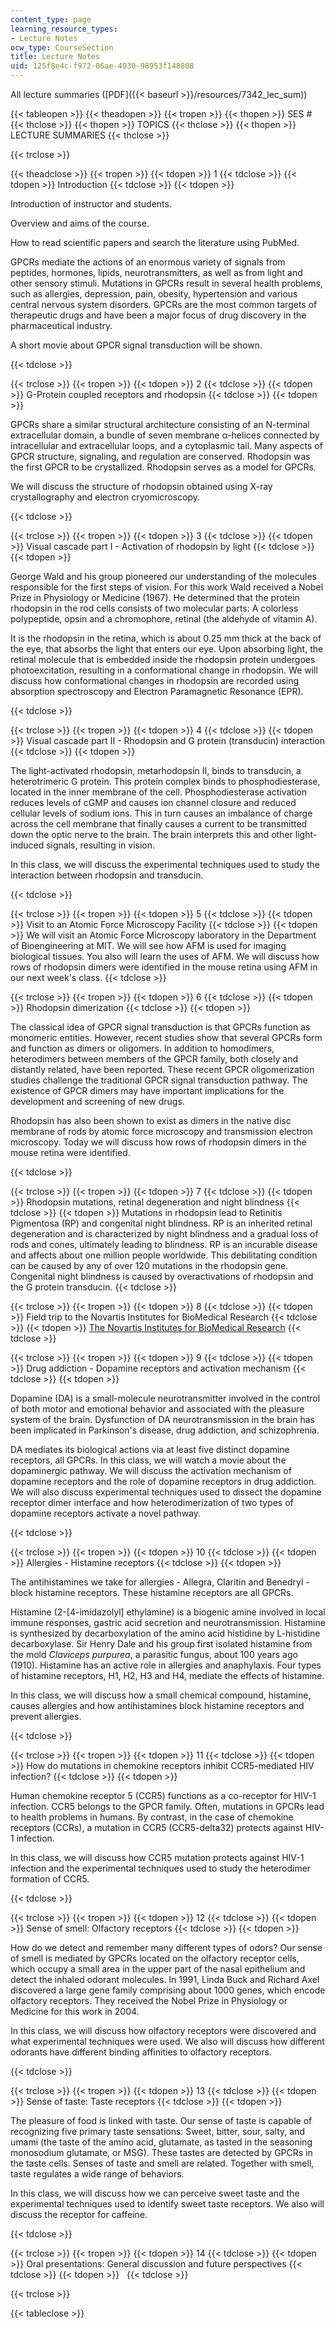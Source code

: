 ```yaml
---
content_type: page
learning_resource_types:
- Lecture Notes
ocw_type: CourseSection
title: Lecture Notes
uid: 125f8e4c-f972-06ae-4030-98953f148808
---
```


All lecture summaries ([PDF]({{< baseurl >}}/resources/7342_lec_sum))

{{< tableopen >}}
{{< theadopen >}}
{{< tropen >}}
{{< thopen >}}
SES #
{{< thclose >}}
{{< thopen >}}
TOPICS
{{< thclose >}}
{{< thopen >}}
LECTURE SUMMARIES
{{< thclose >}}

{{< trclose >}}

{{< theadclose >}}
{{< tropen >}}
{{< tdopen >}}
1
{{< tdclose >}}
{{< tdopen >}}
Introduction
{{< tdclose >}}
{{< tdopen >}}


Introduction of instructor and students.

Overview and aims of the course.

How to read scientific papers and search the literature using PubMed.

GPCRs mediate the actions of an enormous variety of signals from peptides, hormones, lipids, neurotransmitters, as well as from light and other sensory stimuli. Mutations in GPCRs result in several health problems, such as allergies, depression, pain, obesity, hypertension and various central nervous system disorders. GPCRs are the most common targets of therapeutic drugs and have been a major focus of drug discovery in the pharmaceutical industry.

A short movie about GPCR signal transduction will be shown.


{{< tdclose >}}

{{< trclose >}}
{{< tropen >}}
{{< tdopen >}}
2
{{< tdclose >}}
{{< tdopen >}}
G-Protein coupled receptors and rhodopsin
{{< tdclose >}}
{{< tdopen >}}


GPCRs share a similar structural architecture consisting of an N-terminal extracellular domain, a bundle of seven membrane α-helices connected by intracellular and extracellular loops, and a cytoplasmic tail. Many aspects of GPCR structure, signaling, and regulation are conserved. Rhodopsin was the first GPCR to be crystallized. Rhodopsin serves as a model for GPCRs.

We will discuss the structure of rhodopsin obtained using X-ray crystallography and electron cryomicroscopy.


{{< tdclose >}}

{{< trclose >}}
{{< tropen >}}
{{< tdopen >}}
3
{{< tdclose >}}
{{< tdopen >}}
Visual cascade part I - Activation of rhodopsin by light
{{< tdclose >}}
{{< tdopen >}}


George Wald and his group pioneered our understanding of the molecules responsible for the first steps of vision. For this work Wald received a Nobel Prize in Physiology or Medicine (1967). He determined that the protein rhodopsin in the rod cells consists of two molecular parts: A colorless polypeptide, opsin and a chromophore, retinal (the aldehyde of vitamin A).

It is the rhodopsin in the retina, which is about 0.25 mm thick at the back of the eye, that absorbs the light that enters our eye. Upon absorbing light, the retinal molecule that is embedded inside the rhodopsin protein undergoes photoexcitation, resulting in a conformational change in rhodopsin. We will discuss how conformational changes in rhodopsin are recorded using absorption spectroscopy and Electron Paramagnetic Resonance (EPR).


{{< tdclose >}}

{{< trclose >}}
{{< tropen >}}
{{< tdopen >}}
4
{{< tdclose >}}
{{< tdopen >}}
Visual cascade part II - Rhodopsin and G protein (transducin) interaction
{{< tdclose >}}
{{< tdopen >}}


The light-activated rhodopsin, metarhodopsin II, binds to transducin, a heterotrimeric G protein. This protein complex binds to phosphodiesterase, located in the inner membrane of the cell. Phosphodiesterase activation reduces levels of cGMP and causes ion channel closure and reduced cellular levels of sodium ions. This in turn causes an imbalance of charge across the cell membrane that finally causes a current to be transmitted down the optic nerve to the brain. The brain interprets this and other light-induced signals, resulting in vision.

In this class, we will discuss the experimental techniques used to study the interaction between rhodopsin and transducin.


{{< tdclose >}}

{{< trclose >}}
{{< tropen >}}
{{< tdopen >}}
5
{{< tdclose >}}
{{< tdopen >}}
Visit to an Atomic Force Microscopy Facility
{{< tdclose >}}
{{< tdopen >}}
We will visit an Atomic Force Microscopy laboratory in the Department of Bioengineering at MIT. We will see how AFM is used for imaging biological tissues. You also will learn the uses of AFM. We will discuss how rows of rhodopsin dimers were identified in the mouse retina using AFM in our next week's class.
{{< tdclose >}}

{{< trclose >}}
{{< tropen >}}
{{< tdopen >}}
6
{{< tdclose >}}
{{< tdopen >}}
Rhodopsin dimerization
{{< tdclose >}}
{{< tdopen >}}


The classical idea of GPCR signal transduction is that GPCRs function as monomeric entities. However, recent studies show that several GPCRs form and function as dimers or oligomers. In addition to homodimers, heterodimers between members of the GPCR family, both closely and distantly related, have been reported. These recent GPCR oligomerization studies challenge the traditional GPCR signal transduction pathway. The existence of GPCR dimers may have important implications for the development and screening of new drugs.

Rhodopsin has also been shown to exist as dimers in the native disc membrane of rods by atomic force microscopy and transmission electron microscopy. Today we will discuss how rows of rhodopsin dimers in the mouse retina were identified.


{{< tdclose >}}

{{< trclose >}}
{{< tropen >}}
{{< tdopen >}}
7
{{< tdclose >}}
{{< tdopen >}}
Rhodopsin mutations, retinal degeneration and night blindness
{{< tdclose >}}
{{< tdopen >}}
Mutations in rhodopsin lead to Retinitis Pigmentosa (RP) and congenital night blindness. RP is an inherited retinal degeneration and is characterized by night blindness and a gradual loss of rods and cones, ultimately leading to blindness. RP is an incurable disease and affects about one million people worldwide. This debilitating condition can be caused by any of over 120 mutations in the rhodopsin gene. Congenital night blindness is caused by overactivations of rhodopsin and the G protein transducin.
{{< tdclose >}}

{{< trclose >}}
{{< tropen >}}
{{< tdopen >}}
8
{{< tdclose >}}
{{< tdopen >}}
Field trip to the Novartis Institutes for BioMedical Research
{{< tdclose >}}
{{< tdopen >}}
[The Novartis Institutes for BioMedical Research](http://www.novartis.com/careers/careers-research-development/novartis-institutes-biomedical-research.shtml)
{{< tdclose >}}

{{< trclose >}}
{{< tropen >}}
{{< tdopen >}}
9
{{< tdclose >}}
{{< tdopen >}}
Drug addiction - Dopamine receptors and activation mechanism
{{< tdclose >}}
{{< tdopen >}}


Dopamine (DA) is a small-molecule neurotransmitter involved in the control of both motor and emotional behavior and associated with the pleasure system of the brain. Dysfunction of DA neurotransmission in the brain has been implicated in Parkinson's disease, drug addiction, and schizophrenia.

DA mediates its biological actions via at least five distinct dopamine receptors, all GPCRs. In this class, we will watch a movie about the dopaminergic pathway. We will discuss the activation mechanism of dopamine receptors and the role of dopamine receptors in drug addiction. We will also discuss experimental techniques used to dissect the dopamine receptor dimer interface and how heterodimerization of two types of dopamine receptors activate a novel pathway.


{{< tdclose >}}

{{< trclose >}}
{{< tropen >}}
{{< tdopen >}}
10
{{< tdclose >}}
{{< tdopen >}}
Allergies - Histamine receptors
{{< tdclose >}}
{{< tdopen >}}


The antihistamines we take for allergies - Allegra, Claritin and Benedryl - block histamine receptors. These histamine receptors are all GPCRs.

Histamine (2-\[4-imidazolyl\] ethylamine) is a biogenic amine involved in local immune responses, gastric acid secretion and neurotransmission. Histamine is synthesized by decarboxylation of the amino acid histidine by L-histidine decarboxylase. Sir Henry Dale and his group first isolated histamine from the mold _Claviceps purpurea_, a parasitic fungus, about 100 years ago (1910). Histamine has an active role in allergies and anaphylaxis. Four types of histamine receptors, H1, H2, H3 and H4, mediate the effects of histamine.

In this class, we will discuss how a small chemical compound, histamine, causes allergies and how antihistamines block histamine receptors and prevent allergies.


{{< tdclose >}}

{{< trclose >}}
{{< tropen >}}
{{< tdopen >}}
11
{{< tdclose >}}
{{< tdopen >}}
How do mutations in chemokine receptors inhibit CCR5-mediated HIV infection?
{{< tdclose >}}
{{< tdopen >}}


Human chemokine receptor 5 (CCR5) functions as a co-receptor for HIV-1 infection. CCR5 belongs to the GPCR family. Often, mutations in GPCRs lead to health problems in humans. By contrast, in the case of chemokine receptors (CCRs), a mutation in CCR5 (CCR5-delta32) protects against HIV-1 infection.

In this class, we will discuss how CCR5 mutation protects against HIV-1 infection and the experimental techniques used to study the heterodimer formation of CCR5.


{{< tdclose >}}

{{< trclose >}}
{{< tropen >}}
{{< tdopen >}}
12
{{< tdclose >}}
{{< tdopen >}}
Sense of smell: Olfactory receptors
{{< tdclose >}}
{{< tdopen >}}


How do we detect and remember many different types of odors? Our sense of smell is mediated by GPCRs located on the olfactory receptor cells, which occupy a small area in the upper part of the nasal epithelium and detect the inhaled odorant molecules. In 1991, Linda Buck and Richard Axel discovered a large gene family comprising about 1000 genes, which encode olfactory receptors. They received the Nobel Prize in Physiology or Medicine for this work in 2004.

In this class, we will discuss how olfactory receptors were discovered and what experimental techniques were used. We also will discuss how different odorants have different binding affinities to olfactory receptors.


{{< tdclose >}}

{{< trclose >}}
{{< tropen >}}
{{< tdopen >}}
13
{{< tdclose >}}
{{< tdopen >}}
Sense of taste: Taste receptors
{{< tdclose >}}
{{< tdopen >}}


The pleasure of food is linked with taste. Our sense of taste is capable of recognizing five primary taste sensations: Sweet, bitter, sour, salty, and umami (the taste of the amino acid, glutamate, as tasted in the seasoning monosodium glutamate, or MSG). These tastes are detected by GPCRs in the taste cells. Senses of taste and smell are related. Together with smell, taste regulates a wide range of behaviors.

In this class, we will discuss how we can perceive sweet taste and the experimental techniques used to identify sweet taste receptors. We also will discuss the receptor for caffeine.


{{< tdclose >}}

{{< trclose >}}
{{< tropen >}}
{{< tdopen >}}
14
{{< tdclose >}}
{{< tdopen >}}
Oral presentations: General discussion and future perspectives
{{< tdclose >}}
{{< tdopen >}}
 
{{< tdclose >}}

{{< trclose >}}

{{< tableclose >}}